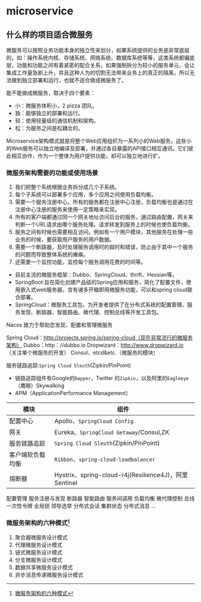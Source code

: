 # microservice
<!-- @author DHJT 2019-01-29 -->

## 什么样的项目适合微服务
微服务可以按照业务功能本身的独立性来划分，如果系统提供的业务是非常底层的，如：操作系统内核、存储系统、网络系统、数据库系统等等，这类系统都偏底层，功能和功能之间有着紧密的配合关系，如果强制拆分为较小的服务单元，会让集成工作量急剧上升，并且这种人为的切割无法带来业务上的真正的隔离，所以无法做到独立部署和运行，也就不适合做成微服务了。

能不能做成微服务，取决于四个要素：

- 小：微服务体积小，2 pizza 团队。
- 独：能够独立的部署和运行。
- 轻：使用轻量级的通信机制和架构。
- 松：为服务之间是松耦合的。

Microservice架构模式就是将整个Web应用组织为一系列小的Web服务。这些小的Web服务可以独立地编译及部署，并通过各自暴露的API接口相互通讯。它们彼此相互协作，作为一个整体为用户提供功能，却可以独立地进行扩。

### 微服务架构需要的功能或使用场景
1. 我们把整个系统根据业务拆分成几个子系统。
2. 每个子系统可以部署多个应用，多个应用之间使用负载均衡。
3. 需要一个服务注册中心，所有的服务都在注册中心注册，负载均衡也是通过在注册中心注册的服务来使用一定策略来实现。
4. 所有的客户端都通过同一个网关地址访问后台的服务，通过路由配置，网关来判断一个URL请求由哪个服务处理。请求转发到服务上的时候也使负载均衡。
5. 服务之间有时候也需要相互访问。例如有一个用户模块，其他服务在处理一些业务的时候，要获取用户服务的用户数据。
6. 需要一个断路器，及时处理服务调用时的超时和错误，防止由于其中一个服务的问题而导致整体系统的瘫痪。
7. 还需要一个监控功能，监控每个服务调用花费的时间等。

- 目前主流的微服务框架：Dubbo、SpringCloud、thrift、Hessian等。
- SpringBoot:旨在简化创建产品级的Spring应用和服务，简化了配置文件，使用嵌入式web服务器，含有诸多开箱即用微服务功能，可以和spring cloud联合部署。
- SpringCloud：微服务工具包，为开发者提供了在分布式系统的配置管理、服务发现、断路器、智能路由、微代理、控制总线等开发工具包。

Nacos 致力于帮助您发现、配置和管理微服务

Spring Cloud：http://projects.spring.io/spring-cloud（现在非常流行的微服务架构）
Dubbo：http：//dubbo.io
Dropwizard：http://www.dropwizard.io （关注单个微服务的开发）
Consul、etcd&etc.（微服务的模块）

服务链路追踪:`Spring Cloud Sleuth`(Zipkin/PinPoint)
- 链路追踪组件有Google的`Dapper`，Twitter 的`Zipkin`，以及阿里的`Eagleeye`（鹰眼）Skywalking
- APM（ApplicationPerformance Management）

|       模块       |                          组件                         |
|------------------|-------------------------------------------------------|
| 配置中心         | Apollo、`SpringCloud Config`                          |
| 网关             | Eureka、`SpringCloud Getaway`/Consul,ZK               |
| 服务链路追踪     | `Spring Cloud Sleuth`(Zipkin/PinPoint)                |
| 客户端软负载均衡 | `Ribbon`、`spring-cloud-loadbalancer`                 |
| 熔断器           | Hystrix、spring-cloud-r4j(Resilience4J)，阿里Sentinel |


配置管理
服务注册与发现
断路器
智能路由
服务间调用
负载均衡
微代理控制
总线
一次性令牌
全局锁
领导选举
分布式会话
集群状态
分布式消息
...

### 微服务架构的六种模式[^1]
1. 聚合器微服务设计模式
2. 代理微服务设计模式
3. 链式微服务设计模式
4. 分支微服务设计模式
5. 数据共享微服务设计模式
6. 异步消息传递微服务设计模式
[^1]: [微服务架构的六种模式](https://cloud.tencent.com/developer/article/1458881)